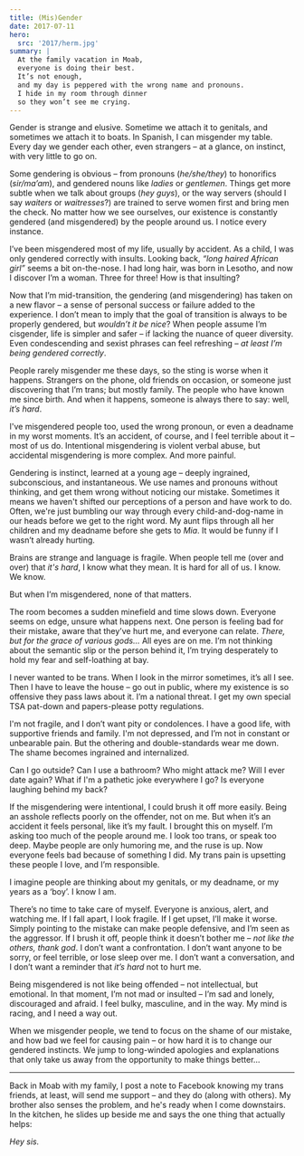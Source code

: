```yaml
---
title: (Mis)Gender
date: 2017-07-11
hero:
  src: '2017/herm.jpg'
summary: |
  At the family vacation in Moab,
  everyone is doing their best.
  It’s not enough,
  and my day is peppered with the wrong name and pronouns.
  I hide in my room through dinner
  so they won’t see me crying.
---
```


Gender is strange and elusive.
Sometime we attach it to genitals,
and sometimes we attach it to boats.
In Spanish, I can misgender my table.
Every day we gender each other, even strangers –
at a glance, on instinct, with very little to go on.

Some gendering is obvious –
from pronouns (*he/she/they*)
to honorifics (*sir/ma’am*),
and gendered nouns like *ladies* or *gentlemen*.
Things get more subtle when we talk about groups (*hey guys*),
or the way servers
(should I say *waiters* or *waitresses*?)
are trained to serve women first and bring men the check.
No matter how we see ourselves,
our existence is constantly gendered
(and misgendered)
by the people around us.
I notice every instance.

I’ve been misgendered most of my life,
usually by accident.
As a child,
I was only gendered correctly with insults.
Looking back,
*“long haired African girl”*
seems a bit on-the-nose.
I had long hair,
was born in Lesotho,
and now I discover I’m a woman.
Three for three!
How is that insulting?

Now that I’m mid-transition,
the gendering
(and misgendering)
has taken on a new flavor –
a sense of personal success or failure
added to the experience.
I don’t mean to imply
that the goal of transition is always to be properly gendered,
but *wouldn’t it be nice*?
When people assume I’m cisgender,
life is simpler and safer –
if lacking the nuance of queer diversity.
Even condescending and sexist phrases can feel refreshing –
*at least I’m being gendered correctly*.

People rarely misgender me these days,
so the sting is worse when it happens.
Strangers on the phone,
old friends on occasion,
or someone just discovering that I’m trans;
but mostly family.
The people who have known me since birth.
And when it happens,
someone is always there to say:
well, *it’s hard*.

I've misgendered people too,
used the wrong pronoun,
or even a deadname in my worst moments.
It’s an accident, of course,
and I feel terrible about it –
most of us do.
Intentional misgendering is violent verbal abuse,
but accidental misgendering is more complex.
And more painful.

Gendering is instinct, learned at a young age –
deeply ingrained, subconscious, and instantaneous.
We use names and pronouns without thinking,
and get them wrong without noticing our mistake.
Sometimes it means we haven't shifted our perceptions of a person
and have work to do.
Often, we're just bumbling our way through
every child-and-dog-name in our heads before we get to the right word.
My aunt flips through all her children and my deadname
before she gets to *Mia*.
It would be funny if I wasn’t already hurting.

Brains are strange and language is fragile.
When people tell me (over and over) that *it's hard*,
I know what they mean.
It is hard for all of us.
I know. We know.

But when I’m misgendered, none of that matters.

The room becomes a sudden minefield
and time slows down.
Everyone seems on edge,
unsure what happens next.
One person is feeling bad for their mistake,
aware that they’ve hurt me,
and everyone can relate.
*There, but for the grace of various gods…*
All eyes are on me.
I’m not thinking about the semantic slip
or the person behind it,
I’m trying desperately
to hold my fear and self-loathing at bay.

I never wanted to be trans.
When I look in the mirror sometimes,
it’s all I see.
Then I have to leave the house –
go out in public,
where my existence is so offensive
they pass laws about it.
I’m a national threat.
I get my own special TSA pat-down
and papers-please potty regulations.

I'm not fragile,
and I don’t want pity or condolences.
I have a good life,
with supportive friends and family.
I'm not depressed,
and I’m not in
constant or unbearable pain.
But the othering and double-standards wear me down.
The shame becomes ingrained and internalized.

Can I go outside?
Can I use a bathroom?
Who might attack me?
Will I ever date again?
What if I'm a pathetic joke everywhere I go?
Is everyone laughing behind my back?

If the misgendering were intentional,
I could brush it off more easily.
Being an asshole reflects poorly on the offender,
not on me.
But when it’s an accident
it feels personal,
like it’s my fault.
I brought this on myself.
I’m asking too much of the people around me.
I look too trans, or speak too deep.
Maybe people are only humoring me,
and the ruse is up.
Now everyone feels bad
because of something I did.
My trans pain is upsetting these people I love,
and I’m responsible.

I imagine people are thinking about my genitals,
or my deadname, or my years as a ‘boy’.
I know I am.

There’s no time to take care of myself.
Everyone is anxious, alert, and watching me.
If I fall apart, I look fragile.
If I get upset, I’ll make it worse.
Simply pointing to the mistake can make people defensive,
and I’m seen as the aggressor.
If I brush it off,
people think it doesn’t bother me –
*not like the others, thank god*.
I don’t want a confrontation.
I don’t want anyone to be sorry,
or feel terrible,
or lose sleep over me.
I don’t want a conversation,
and I don’t want a reminder that
*it’s hard* not to hurt me.

Being misgendered is not like being offended –
not intellectual, but emotional.
In that moment,
I’m not mad or insulted –
I’m sad and lonely,
discouraged and afraid.
I feel bulky, masculine, and in the way.
My mind is racing,
and I need a way out.

When we misgender people,
we tend to focus on the shame of our mistake,
and how bad we feel for causing pain –
or how hard it is to change our gendered instincts.
We jump to long-winded apologies and explanations
that only take us away
from the opportunity
to make things better…

------

Back in Moab with my family,
I post a note to Facebook
knowing my trans friends,
at least, will send me support –
and they do (along with others).
My brother also senses the problem,
and he's ready when I come downstairs.
In the kitchen,
he slides up beside me
and says the one thing that actually helps:

*Hey sis.*
